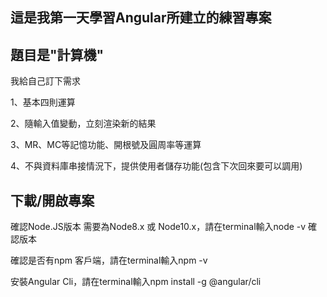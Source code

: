 ## 這是我第一天學習Angular所建立的練習專案

## 題目是"計算機"
我給自己訂下需求 

1、基本四則運算

2、隨輸入值變動，立刻渲染新的結果

3、MR、MC等記憶功能、開根號及圓周率等運算

4、不與資料庫串接情況下，提供使用者儲存功能(包含下次回來要可以調用)

## 下載/開啟專案

確認Node.JS版本 需要為Node8.x 或 Node10.x，請在terminal輸入node -v 確認版本

確認是否有npm 客戶端，請在terminal輸入npm -v

安裝Angular Cli，請在terminal輸入npm install -g @angular/cli

